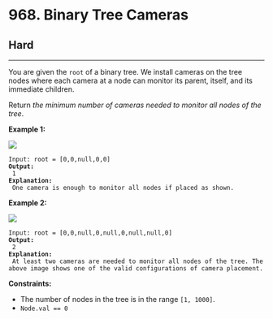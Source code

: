 # 968. Binary Tree Cameras

## Hard

***

You are given the `root` of a binary tree. We install cameras on the tree nodes where each camera at a node can monitor its parent, itself, and its immediate children.

Return _the minimum number of cameras needed to monitor all nodes of the tree_.

&#x20;

**Example 1:**

![](https://assets.leetcode.com/uploads/2018/12/29/bst\_cameras\_01.png)

<pre><code>Input: root = [0,0,null,0,0]
<strong>Output:
</strong> 1
<strong>Explanation:
</strong> One camera is enough to monitor all nodes if placed as shown.</code></pre>

**Example 2:**

![](https://assets.leetcode.com/uploads/2018/12/29/bst\_cameras\_02.png)

<pre><code>Input: root = [0,0,null,0,null,0,null,null,0]
<strong>Output:
</strong> 2
<strong>Explanation:
</strong> At least two cameras are needed to monitor all nodes of the tree. The above image shows one of the valid configurations of camera placement.</code></pre>

&#x20;

**Constraints:**

* The number of nodes in the tree is in the range `[1, 1000]`.
* `Node.val == 0`
